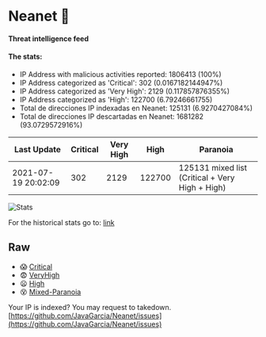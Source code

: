 # Neanet :hocho:
#### Threat intelligence feed
#### The stats:

- IP Address with malicious activities reported: 1806413 (100%)
- IP Address categorized as 'Critical':  302 (0.0167182144947%)
- IP Address categorized as 'Very High':  2129 (0.117857876355%)
- IP Address categorized as 'High':  122700 (6.79246661755)
- Total de direcciones IP indexadas en Neanet:  125131 (6.9270427084%)
- Total de direcciones IP descartadas en Neanet:  1681282 (93.0729572916%)

| Last Update | Critical | Very High | High | Paranoia |
| --- | --- | --- | --- | --- |
| 2021-07-19 20:02:09 | 302 | 2129 | 122700 | 125131 mixed list (Critical + Very High + High)|

![Stats](https://docs.google.com/spreadsheets/d/e/2PACX-1vSnaNMIXVabIpDJjufMlzH7poXnshF3mgd8Is1g9ytUEzVsP5my4Trn8f-xkoLLQ38xpL3HtmUexLo6/pubchart?oid=501124687&format=image)

For the historical stats go to: [link](/stats.csv)
## Raw
- :scream: [Critical](https://raw.githubusercontent.com/JavaGarcia/Neanet/master/blacklists/neanet_critical.txt)
- :fearful: [VeryHigh](https://raw.githubusercontent.com/JavaGarcia/Neanet/master/blacklists/neanet_veryHigh.txtt)
- :frowning: [High](https://raw.githubusercontent.com/JavaGarcia/Neanet/master/blacklists/neanet_high.txt)
- :dizzy_face: [Mixed-Paranoia](https://raw.githubusercontent.com/JavaGarcia/Neanet/master/blacklists/neanet_all.txt)


Your IP is indexed? You may request to takedown. [https://github.com/JavaGarcia/Neanet/issues](https://github.com/JavaGarcia/Neanet/issues)

























































































































































































































































































































































































































































































































































































































































































































































































































































































































































































































































































































































































































































































































































































































































































































































































































































































































































































































































































































































































































































































































































































































































































































































































































































































































































































































































































































































































































































































































































































































































































































































































































































































































































































































































































































































































































































































































































































































































































































































































































































































































































































































































































































































































































































































































































































































































































































































































































































































































































































































































































































































































































































































































































































































































































































































































































































































































































































































































































































































































































































































































































































































































































































































































































































































































































































































































































































































































































































































































































































































































































































































































































































































































































































































































































































































































































































































































































































































































































